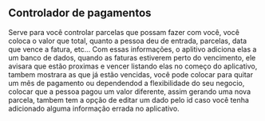 ## Controlador de pagamentos

Serve para você controlar parcelas que possam fazer com você, você coloca o valor que total, quanto a pessoa deu de entrada, parcelas, data que vence a fatura, etc...
Com essas informações, o aplitivo adiciona elas a um banco de dados, quando as faturas estiverem perto do vencimento, ele avisara que estão proximas e vencer listando elas 
no começo do aplicativo, tambem mostrara as que já estão vencidas, você pode colocar para quitar um mês de pagamento ou dependendod a flexibilidade do seu negocio, colocar que a pessoa
pagou um valor diferente, assim gerando uma nova parcela, tambem tem a opção de editar um dado pelo id caso você tenha adicionado alguma informação errada no aplicativo.
